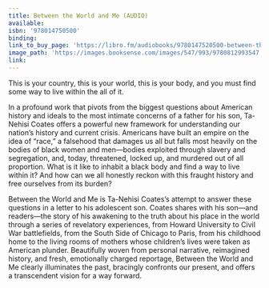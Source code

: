 ```yaml
---
title: Between the World and Me (AUDIO)
available:
isbn: '978014750500'
binding:
link_to_buy_page: 'https://libro.fm/audiobooks/9780147520500-between-the-world-and-me'
image_path: 'https://images.booksense.com/images/547/993/9780812993547.jpg'
link:
---
```



This is your country, this is your world, this is your body, and you must find some way to live within the all of it.

In a profound work that pivots from the biggest questions about American history and ideals to the most intimate concerns of a father for his son, Ta-Nehisi Coates offers a powerful new framework for understanding our nation’s history and current crisis. Americans have built an empire on the idea of “race,” a falsehood that damages us all but falls most heavily on the bodies of black women and men—bodies exploited through slavery and segregation, and, today, threatened, locked up, and murdered out of all proportion. What is it like to inhabit a black body and find a way to live within it? And how can we all honestly reckon with this fraught history and free ourselves from its burden?

Between the World and Me is Ta-Nehisi Coates’s attempt to answer these questions in a letter to his adolescent son. Coates shares with his son—and readers—the story of his awakening to the truth about his place in the world through a series of revelatory experiences, from Howard University to Civil War battlefields, from the South Side of Chicago to Paris, from his childhood home to the living rooms of mothers whose children’s lives were taken as American plunder. Beautifully woven from personal narrative, reimagined history, and fresh, emotionally charged reportage, Between the World and Me clearly illuminates the past, bracingly confronts our present, and offers a transcendent vision for a way forward.